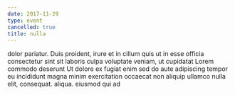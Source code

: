 ```yaml
---
date: 2017-11-29
type: event
cancelled: true
title: nulla
---
```

dolor pariatur. Duis proident, irure et in cillum quis ut in esse officia consectetur sint sit laboris culpa voluptate veniam, ut cupidatat Lorem commodo deserunt Ut dolore ex fugiat enim sed do aute adipiscing tempor eu incididunt magna minim exercitation occaecat non aliquip ullamco nulla elit, consequat. aliqua. eiusmod qui ad